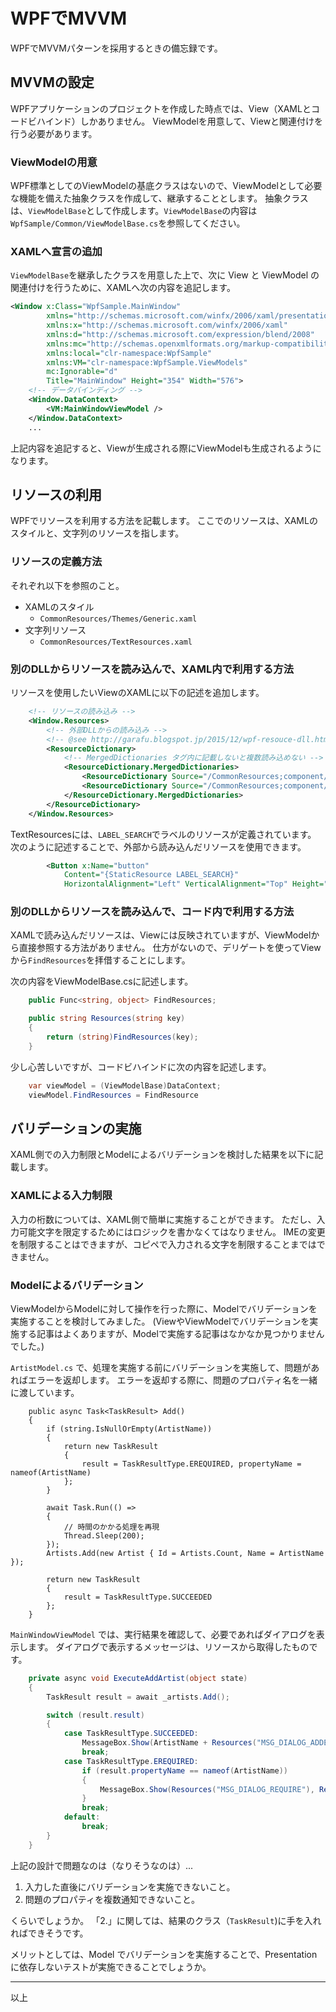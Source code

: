 # WPFでMVVM
WPFでMVVMパターンを採用するときの備忘録です。

## MVVMの設定
WPFアプリケーションのプロジェクトを作成した時点では、View（XAMLとコードビハインド）しかありません。
ViewModelを用意して、Viewと関連付けを行う必要があります。

### ViewModelの用意
WPF標準としてのViewModelの基底クラスはないので、ViewModelとして必要な機能を備えた抽象クラスを作成して、継承することとします。
抽象クラスは、`ViewModelBase`として作成します。`ViewModelBase`の内容は`WpfSample/Common/ViewModelBase.cs`を参照してください。

### XAMLへ宣言の追加
`ViewModelBase`を継承したクラスを用意した上で、次に View と ViewModel の関連付けを行うために、XAMLへ次の内容を追記します。

```xml
<Window x:Class="WpfSample.MainWindow"
        xmlns="http://schemas.microsoft.com/winfx/2006/xaml/presentation"
        xmlns:x="http://schemas.microsoft.com/winfx/2006/xaml"
        xmlns:d="http://schemas.microsoft.com/expression/blend/2008"
        xmlns:mc="http://schemas.openxmlformats.org/markup-compatibility/2006"
        xmlns:local="clr-namespace:WpfSample"
        xmlns:VM="clr-namespace:WpfSample.ViewModels"
        mc:Ignorable="d"
        Title="MainWindow" Height="354" Width="576">
    <!-- データバインディング -->
    <Window.DataContext>
        <VM:MainWindowViewModel />
    </Window.DataContext>
    ...
```

上記内容を追記すると、Viewが生成される際にViewModelも生成されるようになります。

## リソースの利用
WPFでリソースを利用する方法を記載します。
ここでのリソースは、XAMLのスタイルと、文字列のリソースを指します。

### リソースの定義方法
それぞれ以下を参照のこと。

 * XAMLのスタイル
   * `CommonResources/Themes/Generic.xaml`
 * 文字列リソース
   * `CommonResources/TextResources.xaml`

### 別のDLLからリソースを読み込んで、XAML内で利用する方法
リソースを使用したいViewのXAMLに以下の記述を追加します。

```xml
    <!-- リソースの読み込み -->
    <Window.Resources>
        <!-- 外部DLLからの読み込み -->
        <!-- @see http://garafu.blogspot.jp/2015/12/wpf-resouce-dll.html -->
        <ResourceDictionary>
            <!-- MergedDictionaries タグ内に記載しないと複数読み込めない -->
            <ResourceDictionary.MergedDictionaries>
                <ResourceDictionary Source="/CommonResources;component/Themes/Generic.xaml" />
                <ResourceDictionary Source="/CommonResources;component/TextResources.xaml" />
            </ResourceDictionary.MergedDictionaries>
        </ResourceDictionary>
    </Window.Resources>
```

TextResourcesには、`LABEL_SEARCH`でラベルのリソースが定義されています。
次のように記述することで、外部から読み込んだリソースを使用できます。

```xml
        <Button x:Name="button"
    		Content="{StaticResource LABEL_SEARCH}"
    		HorizontalAlignment="Left" VerticalAlignment="Top" Height="30" Width="114" Margin="10,10,0,0"/>
```

### 別のDLLからリソースを読み込んで、コード内で利用する方法
XAMLで読み込んだリソースは、Viewには反映されていますが、ViewModelから直接参照する方法がありません。
仕方がないので、デリゲートを使ってViewから`FindResources`を拝借することにします。

次の内容をViewModelBase.csに記述します。

```cs
    public Func<string, object> FindResources;

    public string Resources(string key)
    {
        return (string)FindResources(key);
    }
```

少し心苦しいですが、コードビハインドに次の内容を記述します。

```cs
    var viewModel = (ViewModelBase)DataContext;
    viewModel.FindResources = FindResource
```

## バリデーションの実施
XAML側での入力制限とModelによるバリデーションを検討した結果を以下に記載します。

### XAMLによる入力制限
入力の桁数については、XAML側で簡単に実施することができます。
ただし、入力可能文字を限定するためにはロジックを書かなくてはなりません。
IMEの変更を制限することはできますが、コピペで入力される文字を制限することまではできません。

### Modelによるバリデーション
ViewModelからModelに対して操作を行った際に、Modelでバリデーションを実施することを検討してみました。
(ViewやViewModelでバリデーションを実施する記事はよくありますが、Modelで実施する記事はなかなか見つかりませんでした。)

`ArtistModel.cs` で、処理を実施する前にバリデーションを実施して、問題があればエラーを返却します。
エラーを返却する際に、問題のプロパティ名を一緒に渡しています。

```
    public async Task<TaskResult> Add()
    {
        if (string.IsNullOrEmpty(ArtistName))
        {
            return new TaskResult
            {
                result = TaskResultType.EREQUIRED, propertyName = nameof(ArtistName)
            };
        }

        await Task.Run(() =>
        {
            // 時間のかかる処理を再現
            Thread.Sleep(200);
        });
        Artists.Add(new Artist { Id = Artists.Count, Name = ArtistName });

        return new TaskResult
        {
            result = TaskResultType.SUCCEEDED
        };
    }
```

`MainWindowViewModel` では、実行結果を確認して、必要であればダイアログを表示します。
ダイアログで表示するメッセージは、リソースから取得したものです。

```cs
    private async void ExecuteAddArtist(object state)
    {
        TaskResult result = await _artists.Add();

        switch (result.result)
        {
            case TaskResultType.SUCCEEDED:
                MessageBox.Show(ArtistName + Resources("MSG_DIALOG_ADDED"), Resources("MSG_DIALOG_TITLE_CONFIRM"));
                break;
            case TaskResultType.EREQUIRED:
                if (result.propertyName == nameof(ArtistName))
                {
                    MessageBox.Show(Resources("MSG_DIALOG_REQUIRE"), Resources("MSG_DIALOG_TITLE_ERROR"));
                }
                break;
            default:
                break;
        }
    }
```

上記の設計で問題なのは（なりそうなのは）...

 1. 入力した直後にバリデーションを実施できないこと。
 2. 問題のプロパティを複数通知できないこと。

くらいでしょうか。
「2.」に関しては、結果のクラス（`TaskResult`)に手を入れればできそうです。

メリットとしては、Model でバリデーションを実施することで、Presentationに依存しないテストが実施できることでしょうか。

---
以上